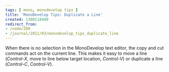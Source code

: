 ```yaml
---
tags: [ mono, monodevelop tips ]
title: 'MonoDevelop Tips: Duplicate a Line'
created: 1300118400
redirect_from:
- /node/209
- /journal/2011/03/monodevelop_tips_duplicate_line
---
```

When there is no selection in the MonoDevelop text editor, the copy and cut
commands act on the current line. This makes it easy to move a line
(*Control-X*, move to line below target location, *Control-V*) or duplicate a
line (*Control-C*, *Control-V*).
